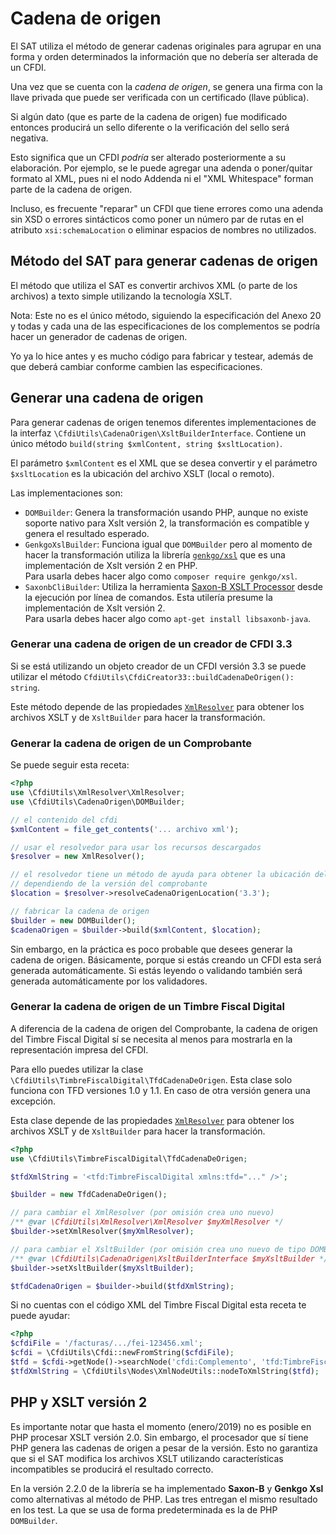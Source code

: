 # Cadena de origen

El SAT utiliza el método de generar cadenas originales para agrupar
en una forma y orden determinados la información que no debería ser alterada de un CFDI.

Una vez que se cuenta con la *cadena de origen*, se genera una firma con la llave
privada que puede ser verificada con un certificado (llave pública).

Si algún dato (que es parte de la cadena de origen) fue modificado
entonces producirá un sello diferente o la verificación del sello será negativa.

Esto significa que un CFDI *podría* ser alterado posteriormente a su elaboración.
Por ejemplo, se le puede agregar una adenda o poner/quitar formato al XML,
pues ni el nodo Addenda ni el "XML Whitespace" forman parte de la cadena de origen.

Incluso, es frecuente "reparar" un CFDI que tiene errores como una adenda sin XSD
o errores sintácticos como poner un número par de rutas en el atributo
`xsi:schemaLocation` o eliminar espacios de nombres no utilizados.


## Método del SAT para generar cadenas de origen

El método que utiliza el SAT es convertir archivos XML (o parte de los archivos)
a texto simple utilizando la tecnología XSLT.

Nota: Este no es el único método, siguiendo la especificación del Anexo 20
y todas y cada una de las especificaciones de los complementos se podría
hacer un generador de cadenas de origen.

Yo ya lo hice antes y es mucho código para fabricar y testear, además de
que deberá cambiar conforme cambien las especificaciones.


## Generar una cadena de origen

Para generar cadenas de origen tenemos diferentes implementaciones de
la interfaz `\CfdiUtils\CadenaOrigen\XsltBuilderInterface`.
Contiene un único método `build(string $xmlContent, string $xsltLocation)`.

El parámetro `$xmlContent` es el XML que se desea convertir y el parámetro `$xsltLocation`
es la ubicación del archivo XSLT (local o remoto).

Las implementaciones son:

- `DOMBuilder`: Genera la transformación usando PHP, aunque no existe
  soporte nativo para Xslt versión 2, la transformación es compatible
  y genera el resultado esperado.
- `GenkgoXslBuilder`: Funciona igual que `DOMBuilder` pero al momento de hacer
  la transformación utiliza la librería [`genkgo/xsl`](https://github.com/genkgo/xsl)
  que es una implementación de Xslt versión 2 en PHP.  
  Para usarla debes hacer algo como `composer require genkgo/xsl`.
- `SaxonbCliBuilder`: Utiliza la herramienta
  [Saxon-B XSLT Processor](https://en.wikipedia.org/wiki/Saxon_XSLT) desde la
  ejecución por línea de comandos. Esta utilería presume la implementación de Xslt versión 2.  
  Para usarla debes hacer algo como `apt-get install libsaxonb-java`.


### Generar una cadena de origen de un creador de CFDI 3.3

Si se está utilizando un objeto creador de un CFDI versión 3.3 se puede utilizar el
método `CfdiUtils\CfdiCreator33::buildCadenaDeOrigen(): string`.

Este método depende de las propiedades [`XmlResolver`](xmlresolver.md) para obtener los archivos XSLT
y de `XsltBuilder` para hacer la transformación.


### Generar la cadena de origen de un Comprobante

Se puede seguir esta receta:

```php
<?php
use \CfdiUtils\XmlResolver\XmlResolver;
use \CfdiUtils\CadenaOrigen\DOMBuilder;

// el contenido del cfdi
$xmlContent = file_get_contents('... archivo xml');

// usar el resolvedor para usar los recursos descargados
$resolver = new XmlResolver();

// el resolvedor tiene un método de ayuda para obtener la ubicación del XSLT
// dependiendo de la versión del comprobante
$location = $resolver->resolveCadenaOrigenLocation('3.3');

// fabricar la cadena de origen
$builder = new DOMBuilder();
$cadenaOrigen = $builder->build($xmlContent, $location);
```

Sin embargo, en la práctica es poco probable que desees generar la cadena de origen.
Básicamente, porque si estás creando un CFDI esta será generada automáticamente.
Si estás leyendo o validando también será generada automáticamente por los validadores.


### Generar la cadena de origen de un Timbre Fiscal Digital

A diferencia de la cadena de origen del Comprobante, la cadena de origen del Timbre Fiscal Digital
sí se necesita al menos para mostrarla en la representación impresa del CFDI.

Para ello puedes utilizar la clase `\CfdiUtils\TimbreFiscalDigital\TfdCadenaDeOrigen`.
Esta clase solo funciona con TFD versiones 1.0 y 1.1. En caso de otra versión genera una excepción.

Esta clase depende de las propiedades [`XmlResolver`](xmlresolver.md) para obtener los archivos XSLT
y de `XsltBuilder` para hacer la transformación.

```php
<?php
use \CfdiUtils\TimbreFiscalDigital\TfdCadenaDeOrigen;

$tfdXmlString = '<tfd:TimbreFiscalDigital xmlns:tfd="..." />';

$builder = new TfdCadenaDeOrigen();

// para cambiar el XmlResolver (por omisión crea uno nuevo)
/** @var \CfdiUtils\XmlResolver\XmlResolver $myXmlResolver */
$builder->setXmlResolver($myXmlResolver);

// para cambiar el XsltBuilder (por omisión crea uno nuevo de tipo DOMBuilder)
/** @var \CfdiUtils\CadenaOrigen\XsltBuilderInterface $myXsltBuilder */
$builder->setXsltBuilder($myXsltBuilder);

$tfdCadenaOrigen = $builder->build($tfdXmlString);
```

Si no cuentas con el código XML del Timbre Fiscal Digital esta receta te puede ayudar:

```php
<?php
$cfdiFile = '/facturas/.../fei-123456.xml';
$cfdi = \CfdiUtils\Cfdi::newFromString($cfdiFile);
$tfd = $cfdi->getNode()->searchNode('cfdi:Complemento', 'tfd:TimbreFiscalDigital');
$tfdXmlString = \CfdiUtils\Nodes\XmlNodeUtils::nodeToXmlString($tfd);
```


## PHP y XSLT versión 2

Es importante notar que hasta el momento (enero/2019) no es posible en PHP
procesar XSLT versión 2.0. Sin embargo, el procesador que sí tiene PHP genera
las cadenas de origen a pesar de la versión.
Esto no garantiza que si el SAT modifica los archivos XSLT utilizando
características incompatibles se producirá el resultado correcto.

En la versión 2.2.0 de la librería se ha implementado **Saxon-B** y **Genkgo Xsl**
como alternativas al método de PHP. Las tres entregan el mismo resultado en los test.
La que se usa de forma predeterminada es la de PHP `DOMBuilder`.
